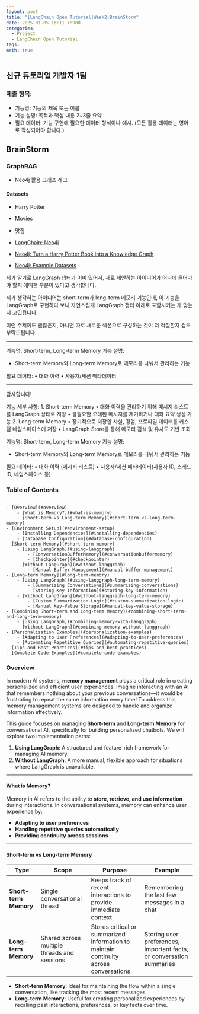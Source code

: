 ```yaml
---
layout: post
title: "[LangChain Open Tutorial]Week2-BrainStorm"
date: 2025-01-05 16:11 +0900
categories:
  - Project
  - LangChain Open Tutorial
tags: 
math: true
---
```


## 신규 튜토리얼 개발자 1팀

### 제출 항목:

- 기능명: 기능의 제목 또는 이름 
- 기능 설명: 목적과 핵심 내용 2~3줄 요약 
- 필요 데이터: 기능 구현에 필요한 데이터 형식이나 예시. (모든 활용 데이터는 영어로 작성되어야 합니다.)




## BrainStorm

### GraphRAG
- Neo4j 활용 그래프 레그

#### Datasets
- Harry Potter 
- Movies
- 맛집


- [LangChain: Neo4j](https://python.langchain.com/docs/integrations/graphs/neo4j_cypher/)
- [Neo4j: Turn a Harry Potter Book into a Knowledge Graph](https://neo4j.com/developer-blog/turn-a-harry-potter-book-into-a-knowledge-graph/)
- [Neo4j: Example Datasets](https://neo4j.com/docs/getting-started/appendix/example-data/)


제가 알기로 LangGraph 챕터가 이미 있어서, 새로 제안하는 아이디어가 어디에 들어가야 할지 애매한 부분이 있다고 생각합니다.

제가 생각하는 아이디어는 short-term과 long-term 메모리 기능인데, 이 기능을 LangGraph로 구현하다 보니 자연스럽게 LangGraph 챕터 아래로 포함시키는 게 맞는지 고민됩니다.

이런 주제여도 괜찮은지, 아니면 따로 새로운 섹션으로 구성하는 것이 더 적절할지 검토 부탁드립니다.

---
기능명: Short-term, Long-term Memory
기능 설명:
- Short-term Memory와 Long-term Memory로 메모리를 나눠서 관리하는 기능

필요 데이터:
	•	대화 이력
	•	사용자/세션 메타데이터

---

감사합니다!




기능 세부 사항:
	1.	Short-term Memory
	•	대화 이력을 관리하기 위해 메시지 리스트를 LangGraph 상태로 저장
	•	불필요한 오래된 메시지를 제거하거나 대화 요약 생성 가능
	2.	Long-term Memory
	•	장기적으로 저장할 사실, 경험, 프로파일 데이터를 커스텀 네임스페이스에 저장
	•	LangGraph Store를 통해 메모리 검색 및 유사도 기반 조회


기능명: Short-term, Long-term Memory 기능 설명:

- Short-term Memory와 Long-term Memory로 메모리를 나눠서 관리하는 기능

필요 데이터: • 대화 이력 (메시지 리스트) • 사용자/세션 메타데이터(사용자 ID, 스레드 ID, 네임스페이스 등)



### Table of Contents
```

- [Overview](#overview)
    - [What is Memory?](#what-is-memory)
    - [Short-term vs Long-term Memory](#short-term-vs-long-term-memory)
- [Environment Setup](#environment-setup)
    - [Installing Dependencies](#installing-dependencies)
    - [Database Configuration](#database-configuration)
- [Short-term Memory](#short-term-memory)
    - [Using LangGraph](#using-langgraph)
        - [ConversationBufferMemory](#conversationbuffermemory)
        - [Checkpointer](#checkpointer)
    - [Without LangGraph](#without-langgraph)
        - [Manual Buffer Management](#manual-buffer-management)
- [Long-term Memory](#long-term-memory)
    - [Using LangGraph](#using-langgraph-long-term-memory)
        - [Summarizing Conversations](#summarizing-conversations)
        - [Storing Key Information](#storing-key-information)
    - [Without LangGraph](#without-langgraph-long-term-memory)
        - [Custom Summarization Logic](#custom-summarization-logic)
        - [Manual Key-Value Storage](#manual-key-value-storage)
- [Combining Short-term and Long-term Memory](#combining-short-term-and-long-term-memory)
    - [Using LangGraph](#combining-memory-with-langgraph)
    - [Without LangGraph](#combining-memory-without-langgraph)
- [Personalization Examples](#personalization-examples)
    - [Adapting to User Preferences](#adapting-to-user-preferences)
    - [Automating Repetitive Queries](#automating-repetitive-queries)
- [Tips and Best Practices](#tips-and-best-practices)
- [Complete Code Examples](#complete-code-examples)

```

### Overview

In modern AI systems, **memory management** plays a critical role in creating personalized and efficient user experiences. Imagine interacting with an AI that remembers nothing about your previous conversations—it would be frustrating to repeat the same information every time! To address this, memory management systems are designed to handle and organize information effectively.

This guide focuses on managing **Short-term** and **Long-term Memory** for conversational AI, specifically for building personalized chatbots. We will explore two implementation paths:

1. **Using LangGraph**: A structured and feature-rich framework for managing AI memory.
2. **Without LangGraph**: A more manual, flexible approach for situations where LangGraph is unavailable.

---

#### What is Memory?

Memory in AI refers to the ability to **store, retrieve, and use information** during interactions. In conversational systems, memory can enhance user experience by:

- **Adapting to user preferences**
- **Handling repetitive queries automatically**
- **Providing continuity across sessions**

---

#### Short-term vs Long-term Memory

|**Type**|**Scope**|**Purpose**|**Example**|
|---|---|---|---|
|**Short-term Memory**|Single conversational thread|Keeps track of recent interactions to provide immediate context|Remembering the last few messages in a chat|
|**Long-term Memory**|Shared across multiple threads and sessions|Stores critical or summarized information to maintain continuity across conversations|Storing user preferences, important facts, or conversation summaries|

- **Short-term Memory**: Ideal for maintaining the flow within a single conversation, like tracking the most recent messages.
- **Long-term Memory**: Useful for creating personalized experiences by recalling past interactions, preferences, or key facts over time.
